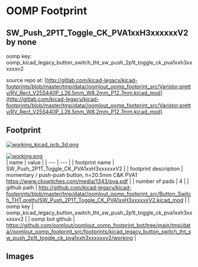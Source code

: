 # OOMP Footprint  
## SW_Push_2P1T_Toggle_CK_PVA1xxH3xxxxxxV2  by none  
  
oomp key: oomp_kicad_legacy_button_switch_tht_sw_push_2p1t_toggle_ck_pva1xxh3xxxxxxv2  
  
source repo at: [http://gitlab.com/kicad-legacy/kicad-footprints/blob/master/tmp/data//oomlout_oomp_footprint_src/Varistor.pretty/RV_Rect_V25S440P_L26.5mm_W8.2mm_P12.7mm.kicad_mod](http://gitlab.com/kicad-legacy/kicad-footprints/blob/master/tmp/data//oomlout_oomp_footprint_src/Varistor.pretty/RV_Rect_V25S440P_L26.5mm_W8.2mm_P12.7mm.kicad_mod)  
## Footprint  
  
[![working_kicad_pcb_3d.png](working_kicad_pcb_3d_600.png)](working_kicad_pcb_3d.png)  
  
[![working.png](working_600.png)](working.png)  
| name | value | 
| --- | --- | 
| footprint name | SW_Push_2P1T_Toggle_CK_PVA1xxH3xxxxxxV2 | 
| footprint description | momentary / push-push button, h=20.5mm C&K PVA1 https://www.ckswitches.com/media/1343/pva.pdf | 
| number of pads | 4 | 
| github path | http://github.com/kicad-legacy/kicad-footprints/blob/master/tmp/data//oomlout_oomp_footprint_src/Button_Switch_THT.pretty/SW_Push_2P1T_Toggle_CK_PVA1xxH3xxxxxxV2.kicad_mod | 
| oomp key | oomp_kicad_legacy_button_switch_tht_sw_push_2p1t_toggle_ck_pva1xxh3xxxxxxv2 | 
| oomp bot github | https://github.com/oomlout/oomlout_oomp_footprint_bot/tree/main/tmp/data//oomlout_oomp_footprint_src/footprints/kicad_legacy_button_switch_tht_sw_push_2p1t_toggle_ck_pva1xxh3xxxxxxv2/working | 
## Images  
